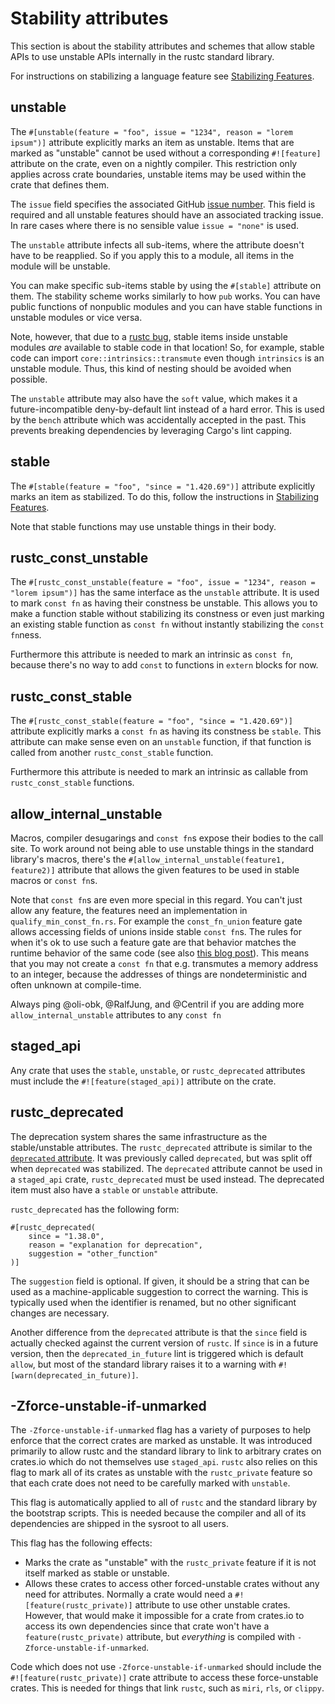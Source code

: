 # Stability attributes

This section is about the stability attributes and schemes that allow stable
APIs to use unstable APIs internally in the rustc standard library.

For instructions on stabilizing a language feature see [Stabilizing
Features](./stabilization_guide.md).

## unstable

The `#[unstable(feature = "foo", issue = "1234", reason = "lorem ipsum")]`
attribute explicitly marks an item as unstable. Items that are marked as
"unstable" cannot be used without a corresponding `#![feature]` attribute on
the crate, even on a nightly compiler. This restriction only applies across
crate boundaries, unstable items may be used within the crate that defines
them.

The `issue` field specifies the associated GitHub [issue number]. This field is
required and all unstable features should have an associated tracking issue. In
rare cases where there is no sensible value `issue = "none"` is used.

The `unstable` attribute infects all sub-items, where the attribute doesn't
have to be reapplied. So if you apply this to a module, all items in the module
will be unstable.

You can make specific sub-items stable by using the `#[stable]` attribute on
them. The stability scheme works similarly to how `pub` works. You can have
public functions of nonpublic modules and you can have stable functions in
unstable modules or vice versa.

Note, however, that due to a [rustc bug], stable items inside unstable modules
*are* available to stable code in that location!  So, for example, stable code
can import `core::intrinsics::transmute` even though `intrinsics` is an
unstable module.  Thus, this kind of nesting should be avoided when possible.

The `unstable` attribute may also have the `soft` value, which makes it a
future-incompatible deny-by-default lint instead of a hard error. This is used
by the `bench` attribute which was accidentally accepted in the past. This
prevents breaking dependencies by leveraging Cargo's lint capping.

[issue number]: https://github.com/rust-lang/rust/issues
[rustc bug]: https://github.com/rust-lang/rust/issues/15702

## stable

The `#[stable(feature = "foo", "since = "1.420.69")]` attribute explicitly
marks an item as stabilized. To do this, follow the instructions in
[Stabilizing Features](./stabilization_guide.md).

Note that stable functions may use unstable things in their body.

## rustc_const_unstable

The `#[rustc_const_unstable(feature = "foo", issue = "1234", reason = "lorem ipsum")]`
has the same interface as the `unstable` attribute. It is used to mark
`const fn` as having their constness be unstable. This allows you to make a
function stable without stabilizing its constness or even just marking an existing
stable function as `const fn` without instantly stabilizing the `const fn`ness.

Furthermore this attribute is needed to mark an intrinsic as `const fn`, because
there's no way to add `const` to functions in `extern` blocks for now.

## rustc_const_stable

The `#[rustc_const_stable(feature = "foo", "since = "1.420.69")]` attribute explicitly marks
a `const fn` as having its constness be `stable`. This attribute can make sense
even on an `unstable` function, if that function is called from another
`rustc_const_stable` function.

Furthermore this attribute is needed to mark an intrinsic as callable from
`rustc_const_stable` functions.


## allow_internal_unstable

Macros, compiler desugarings and `const fn`s expose their bodies to the call
site. To work around not being able to use unstable things in the standard
library's macros, there's the `#[allow_internal_unstable(feature1, feature2)]`
attribute that allows the given features to be used in stable macros or
`const fn`s.

Note that `const fn`s are even more special in this regard. You can't just
allow any feature, the features need an implementation in
`qualify_min_const_fn.rs`. For example the `const_fn_union` feature gate allows
accessing fields of unions inside stable `const fn`s. The rules for when it's
ok to use such a feature gate are that behavior matches the runtime behavior of
the same code (see also [this blog post][blog]). This means that you may not
create a `const fn` that e.g. transmutes a memory address to an integer,
because the addresses of things are nondeterministic and often unknown at
compile-time.

Always ping @oli-obk, @RalfJung, and @Centril if you are adding more
`allow_internal_unstable` attributes to any `const fn`

## staged_api

Any crate that uses the `stable`, `unstable`, or `rustc_deprecated` attributes
must include the `#![feature(staged_api)]` attribute on the crate.

## rustc_deprecated

The deprecation system shares the same infrastructure as the stable/unstable
attributes. The `rustc_deprecated` attribute is similar to the [`deprecated`
attribute]. It was previously called `deprecated`, but was split off when
`deprecated` was stabilized. The `deprecated` attribute cannot be used in a
`staged_api` crate, `rustc_deprecated` must be used instead. The deprecated
item must also have a `stable` or `unstable` attribute.

`rustc_deprecated` has the following form:

```rust,ignore
#[rustc_deprecated(
    since = "1.38.0",
    reason = "explanation for deprecation",
    suggestion = "other_function"
)]
```

The `suggestion` field is optional. If given, it should be a string that can be
used as a machine-applicable suggestion to correct the warning. This is
typically used when the identifier is renamed, but no other significant changes
are necessary.

Another difference from the `deprecated` attribute is that the `since` field is
actually checked against the current version of `rustc`. If `since` is in a
future version, then the `deprecated_in_future` lint is triggered which is
default `allow`, but most of the standard library raises it to a warning with
`#![warn(deprecated_in_future)]`.

[`deprecated` attribute]: https://doc.rust-lang.org/reference/attributes/diagnostics.html#the-deprecated-attribute

## -Zforce-unstable-if-unmarked

The `-Zforce-unstable-if-unmarked` flag has a variety of purposes to help
enforce that the correct crates are marked as unstable. It was introduced
primarily to allow rustc and the standard library to link to arbitrary crates
on crates.io which do not themselves use `staged_api`. `rustc` also relies on
this flag to mark all of its crates as unstable with the `rustc_private`
feature so that each crate does not need to be carefully marked with
`unstable`.

This flag is automatically applied to all of `rustc` and the standard library
by the bootstrap scripts. This is needed because the compiler and all of its
dependencies are shipped in the sysroot to all users.

This flag has the following effects:

- Marks the crate as "unstable" with the `rustc_private` feature if it is not
  itself marked as stable or unstable.
- Allows these crates to access other forced-unstable crates without any need
  for attributes. Normally a crate would need a `#![feature(rustc_private)]`
  attribute to use other unstable crates. However, that would make it
  impossible for a crate from crates.io to access its own dependencies since
  that crate won't have a `feature(rustc_private)` attribute, but *everything*
  is compiled with `-Zforce-unstable-if-unmarked`.

Code which does not use `-Zforce-unstable-if-unmarked` should include the
`#![feature(rustc_private)]` crate attribute to access these force-unstable
crates. This is needed for things that link `rustc`, such as `miri`, `rls`, or
`clippy`.

[blog]: https://www.ralfj.de/blog/2018/07/19/const.html

